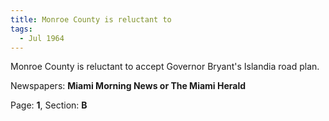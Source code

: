 ```yaml
---  
title: Monroe County is reluctant to  
tags:  
  - Jul 1964  
---  
```

  
Monroe County is reluctant to accept Governor Bryant's Islandia road plan.  
  
Newspapers: **Miami Morning News or The Miami Herald**  
  
Page: **1**, Section: **B** 
